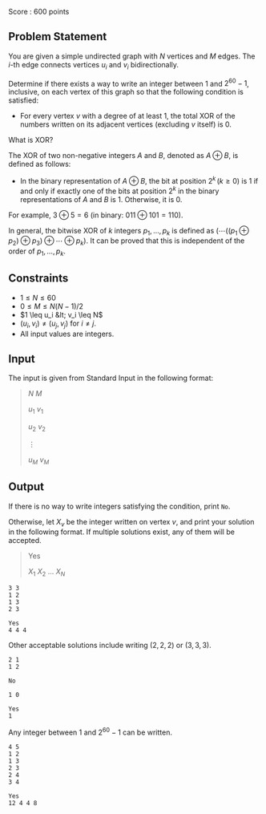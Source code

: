 Score : $600$ points

## Problem Statement

You are given a simple undirected graph with $N$ vertices and $M$ edges. The $i$-th edge connects vertices $u_i$ and $v_i$ bidirectionally.

Determine if there exists a way to write an integer between $1$ and $2^{60} - 1$, inclusive, on each vertex of this graph so that the following condition is satisfied:

- For every vertex $v$ with a degree of at least $1$, the total XOR of the numbers written on its adjacent vertices (excluding $v$ itself) is $0$.

What is XOR?

The XOR of two non-negative integers $A$ and $B$, denoted as $A \oplus B$, is defined as follows:

- In the binary representation of $A \oplus B$, the bit at position $2^k \, (k \geq 0)$ is $1$ if and only if exactly one of the bits at position $2^k$ in the binary representations of $A$ and $B$ is $1$. Otherwise, it is $0$.

For example, $3 \oplus 5 = 6$ (in binary: $011 \oplus 101 = 110$).

In general, the bitwise XOR of $k$ integers $p_1, \dots, p_k$ is defined as $(\cdots ((p_1 \oplus p_2) \oplus p_3) \oplus \cdots \oplus p_k)$.  It can be proved that this is independent of the order of $p_1, \dots, p_k$.

## Constraints

- $1 \leq N \leq 60$
- $0 \leq M \leq N(N-1)/2$
- $1 \leq u_i &lt; v_i \leq N$
- $(u_i, v_i) \neq (u_j, v_j)$ for $i \neq j$.
- All input values are integers.

## Input

The input is given from Standard Input in the following format:

> $N$ $M$
> 
> $u_1$ $v_1$
> 
> $u_2$ $v_2$
> 
> $\vdots$
> 
> $u_M$ $v_M$

## Output

If there is no way to write integers satisfying the condition, print `No`.

Otherwise, let $X_v$ be the integer written on vertex $v$, and print your solution in the following format. If multiple solutions exist, any of them will be accepted.

> Yes
> 
> $X_1$ $X_2$ $\dots$ $X_N$

```input1
3 3
1 2
1 3
2 3
```

```output1
Yes
4 4 4
```

Other acceptable solutions include writing $(2,2,2)$ or $(3,3,3)$.

```input2
2 1
1 2
```

```output2
No
```

```input3
1 0
```

```output3
Yes
1
```

Any integer between $1$ and $2^{60} - 1$ can be written.

```input4
4 5
1 2
1 3
2 3
2 4
3 4
```

```output4
Yes
12 4 4 8
```